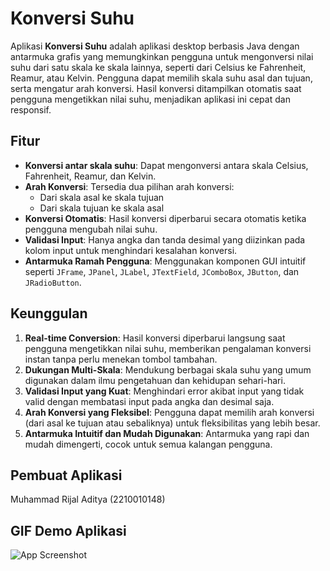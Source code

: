 # Konversi Suhu

Aplikasi **Konversi Suhu** adalah aplikasi desktop berbasis Java dengan antarmuka grafis yang memungkinkan pengguna untuk mengonversi nilai suhu dari satu skala ke skala lainnya, seperti dari Celsius ke Fahrenheit, Reamur, atau Kelvin. Pengguna dapat memilih skala suhu asal dan tujuan, serta mengatur arah konversi. Hasil konversi ditampilkan otomatis saat pengguna mengetikkan nilai suhu, menjadikan aplikasi ini cepat dan responsif.


## Fitur

- **Konversi antar skala suhu**: Dapat mengonversi antara skala Celsius, Fahrenheit, Reamur, dan Kelvin.
- **Arah Konversi**: Tersedia dua pilihan arah konversi:
  - Dari skala asal ke skala tujuan
  - Dari skala tujuan ke skala asal
- **Konversi Otomatis**: Hasil konversi diperbarui secara otomatis ketika pengguna mengubah nilai suhu.
- **Validasi Input**: Hanya angka dan tanda desimal yang diizinkan pada kolom input untuk menghindari kesalahan konversi.
- **Antarmuka Ramah Pengguna**: Menggunakan komponen GUI intuitif seperti `JFrame`, `JPanel`, `JLabel`, `JTextField`, `JComboBox`, `JButton`, dan `JRadioButton`.

## Keunggulan

1. **Real-time Conversion**: Hasil konversi diperbarui langsung saat pengguna mengetikkan nilai suhu, memberikan pengalaman konversi instan tanpa perlu menekan tombol tambahan.
2. **Dukungan Multi-Skala**: Mendukung berbagai skala suhu yang umum digunakan dalam ilmu pengetahuan dan kehidupan sehari-hari.
3. **Validasi Input yang Kuat**: Menghindari error akibat input yang tidak valid dengan membatasi input pada angka dan desimal saja.
4. **Arah Konversi yang Fleksibel**: Pengguna dapat memilih arah konversi (dari asal ke tujuan atau sebaliknya) untuk fleksibilitas yang lebih besar.
5. **Antarmuka Intuitif dan Mudah Digunakan**: Antarmuka yang rapi dan mudah dimengerti, cocok untuk semua kalangan pengguna.

## Pembuat Aplikasi

Muhammad Rijal Aditya (2210010148)

## GIF Demo Aplikasi

![App Screenshot](https://github.com/Rijal0321/AppKonversiSuhu/blob/main/img/tugas%202.gif)
